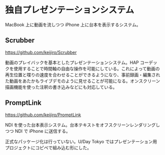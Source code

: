 # 独自プレゼンテーションシステム

MacBook 上に動画を流しつつ iPhone 上に台本を表示するシステム。

## Scrubber

https://github.com/keijiro/Scrubber

動画のプレイバックを基本としたプレゼンテーションシステム。HAP コーデックを使用することで時間軸の自由な操作を可能にしている。これによって動画の再生位置と喋りの速度を合わせることができるようになり、事前録画・編集された動画をあたかもライブデモのように見せることが可能になる。オンスクリーン描画機能を使った注釈の書き込みなどにも対応している。

## PromptLink

https://github.com/keijiro/PromptLink

NDI を使った台本表示システム。台本テキストをオフスクリーンレンダリングしつつ NDI で iPhone に送信する。

正式なパッケージ化は行っていない。U/Day Tokyo ではプレゼンテーション用プロジェクトにコピペで組み込む形にした。
